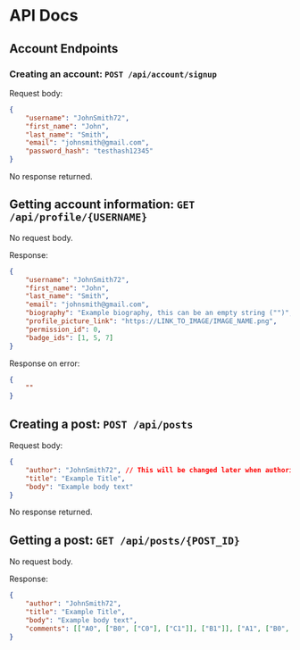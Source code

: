 # API Docs

## Account Endpoints
### Creating an account: `POST /api/account/signup`
Request body:
```json
{
    "username": "JohnSmith72",
    "first_name": "John",
    "last_name": "Smith",
    "email": "johnsmith@gmail.com",
    "password_hash": "testhash12345"
}
```

No response returned.

## Getting account information: `GET /api/profile/{USERNAME}`
No request body.

Response:
```json
{
    "username": "JohnSmith72",
    "first_name": "John",
    "last_name": "Smith",
    "email": "johnsmith@gmail.com",
    "biography": "Example biography, this can be an empty string ("")",
    "profile_picture_link": "https://LINK_TO_IMAGE/IMAGE_NAME.png",
    "permission_id": 0,
    "badge_ids": [1, 5, 7]
}
```
Response on error:
```json
{
    ""
}
```

## Creating a post: `POST /api/posts`
Request body:
```json
{
    "author": "JohnSmith72", // This will be changed later when authorization is implemented
    "title": "Example Title",
    "body": "Example body text"
}
```
No response returned.

## Getting a post: `GET /api/posts/{POST_ID}`
No request body.

Response:
```json
{
    "author": "JohnSmith72",
    "title": "Example Title",
    "body": "Example body text",
    "comments": [["A0", ["B0", ["C0"], ["C1"]], ["B1"]], ["A1", ["B0", ["C0"]], ["B1"]]]
}
```